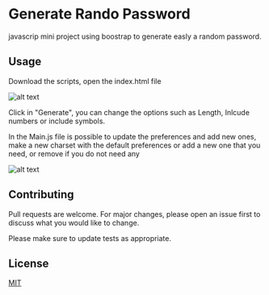 # Generate Rando Password

javascrip mini project using boostrap to generate easly a random password.

## Usage

Download the scripts, open the index.html file


![alt text](https://i.ibb.co/WsWb0M4/Screen-Shot-2020-10-19-at-4-05-35-PM.png)

Click in "Generate", you can change the options such as Length, Inlcude numbers or include symbols.

In the Main.js file is possible to update the preferences and add new ones, make a new charset with the default preferences or add a new one that you need, or remove if you do not need any

![alt text](https://i.ibb.co/zxGCs4S/Screen-Shot-2020-10-19-at-4-12-12-PM.png)


## Contributing
Pull requests are welcome. For major changes, please open an issue first to discuss what you would like to change.

Please make sure to update tests as appropriate.

## License
[MIT](https://choosealicense.com/licenses/mit/)